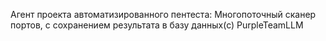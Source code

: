 Агент проекта автоматизированного пентеста: Многопоточный сканер портов, с сохранением результата в базу данных(с) PurpleTeamLLM
